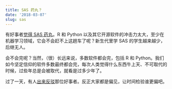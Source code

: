 ```yaml
---
title: SAS 药丸？
date: '2018-03-07'
slug: sas
---
```


有好事者[觉得 SAS 药丸](https://thomaswdinsmore.com/2018/03/07/sas-is-on-the-brink-of-something/)。R 和 Python 以及其它开源软件的冲击力太大，至少在机器学习领域，它会不会赶不上这趟车了呢？新生代里学 SAS 的学生越来越少，后继无人。

会不会完呢？当然，（很）长远来说，多数软件都会完，包括 R 和 Python。我们如今坚定信仰的软件多数最终都会完，每次人类觉得什么东西牛上天、不可取代的时候，过些年总是会被取代，就看是过多少年了。

过了一天，有人[出来反驳](http://www.zdnet.com/article/sas-is-on-the-brink-of-generation-change/)那位好事者。反正大家都是偏见，让时间检验谁更偏吧。
